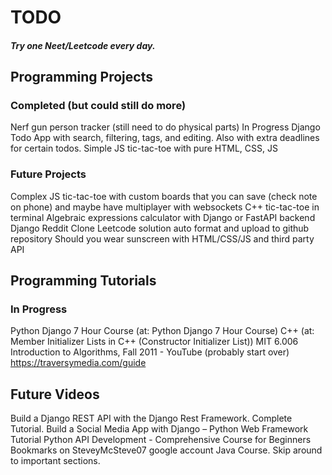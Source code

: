 # TODO

##### Try one Neet/Leetcode every day.


## Programming Projects

### Completed (but could still do more)
Nerf gun person tracker (still need to do physical parts)
In Progress
Django Todo App with search, filtering, tags, and editing. Also with extra deadlines for certain todos.
Simple JS tic-tac-toe with pure HTML, CSS, JS

### Future Projects
Complex JS  tic-tac-toe with custom boards that you can save (check note on phone) and maybe have multiplayer with websockets 
C++ tic-tac-toe in terminal
Algebraic expressions calculator with Django or FastAPI backend
Django Reddit Clone
Leetcode solution auto format and upload to github repository 
Should you wear sunscreen with HTML/CSS/JS and third party API


## Programming Tutorials

### In Progress
Python Django 7 Hour Course (at: Python Django 7 Hour Course)
C++ (at: Member Initializer Lists in C++ (Constructor Initializer List))
MIT 6.006 Introduction to Algorithms, Fall 2011 - YouTube  (probably start over)
https://traversymedia.com/guide

## Future Videos
Build a Django REST API with the Django Rest Framework. Complete Tutorial.
Build a Social Media App with Django – Python Web Framework Tutorial
Python API Development - Comprehensive Course for Beginners
Bookmarks on SteveyMcSteve07 google account
Java Course. Skip around to important sections.
